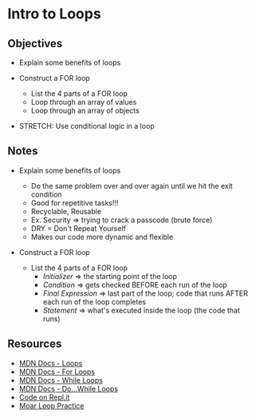 # Intro to Loops

## Objectives

- Explain some benefits of loops
- Construct a FOR loop
  - List the 4 parts of a FOR loop
  - Loop through an array of values
  - Loop through an array of objects

- STRETCH: Use conditional logic in a loop

## Notes

- Explain some benefits of loops
  * Do the same problem over and over again until we hit the exit condition
  * Good for repetitive tasks!!!
  * Recyclable, Reusable
  * Ex. Security => trying to crack a passcode (brute force)
  * DRY = Don't Repeat Yourself
  * Makes our code more dynamic and flexible

- Construct a FOR loop
  * List the 4 parts of a FOR loop
    - _Initializer_ => the starting point of the loop
    - _Condition_ => gets checked BEFORE each run of the loop
    - _Final Expression_ => last part of the loop; code that runs AFTER each run of the loop completes
    - _Statement_ => what's executed inside the loop (the code that runs)

## Resources

- [MDN Docs - Loops](https://developer.mozilla.org/en-US/docs/Learn/JavaScript/Building_blocks/Looping_code)
- [MDN Docs - For Loops](https://developer.mozilla.org/en-US/docs/Web/JavaScript/Reference/Statements/for)
- [MDN Docs - While Loops](https://developer.mozilla.org/en-US/docs/Web/JavaScript/Reference/Statements/while)
- [MDN Docs - Do...While Loops](https://developer.mozilla.org/en-US/docs/Web/JavaScript/Reference/Statements/do...while)
- [Code on Repl.it](https://repl.it/@mhw6721/Intro-to-Loops)
- [Moar Loop Practice](https://repl.it/@JustJames/Building-Loops)